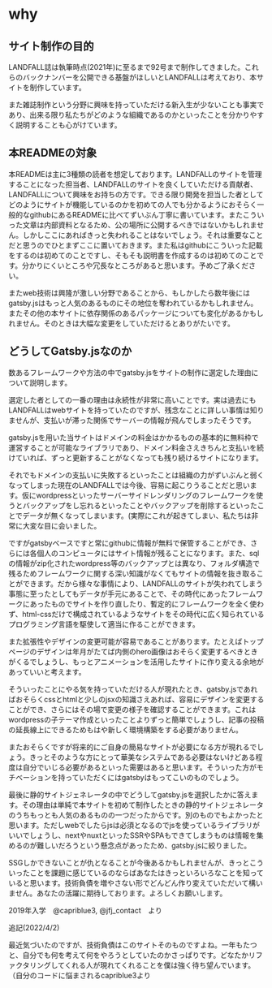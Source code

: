 # why

## サイト制作の目的

LANDFALL誌は執筆時点(2021年)に至るまで92号まで制作してきました。これらのバックナンバーを公開できる基盤がほしいとLANDFALLは考えており、本サイトを制作しています。

また雑誌制作という分野に興味を持っていただける新入生が少ないことも事実であり、出来る限り私たちがどのような組織であるのかといったことを分かりやすく説明することも心がけています。

## 本READMEの対象

本READMEは主に3種類の読者を想定しております。LANDFALLのサイトを管理することになった担当者、LANDFALLのサイトを良くしていただける貢献者、LANDFALLについて興味をお持ちの方です。できる限り開発を担当した者としてどのようにサイトが機能しているのかを初めての人でも分かるようにおそらく一般的なgithubにあるREADMEに比べてずいぶん丁寧に書いています。またこういった文章は内部資料となるため、公の場所に公開するべきではないかもしれません。しかしここにあればきっと失われることはないでしょう。それは重要なことだと思うのでひとまずここに置いておきます。また私はgithubにこういった記載をするのは初めてのことですし、そもそも説明書を作成するのは初めてのことです。分かりにくいところや冗長なところがあると思います。予めご了承ください。

またweb技術は興隆が激しい分野であることから、もしかしたら数年後にはgatsby.jsはもっと人気のあるものにその地位を奪われているかもしれません。またその他の本サイトに依存関係のあるパッケージについても変化があるかもしれません。そのときは大幅な変更をしていただけるとありがたいです。

## どうしてGatsby.jsなのか

数あるフレームワークや方法の中でgatsby.jsをサイトの制作に選定した理由について説明します。

選定した者としての一番の理由は永続性が非常に高いことです。実は過去にもLANDFALLはwebサイトを持っていたのですが、残念なことに詳しい事情は知りませんが、支払いが滞った関係でサーバーの情報が飛んでしまったそうです。

gatsby.jsを用いた当サイトはドメインの料金はかかるものの基本的に無料枠で運営することが可能なライブラリであり、ドメイン料金さえきちんと支払いを続けていれば、ずっと更新することがなくなっても残り続けるサイトになります。

それでもドメインの支払いに失敗するといったことは組織の力がずいぶんと弱くなってしまった現在のLANDFALLでは今後、容易に起こりうることだと思います。仮にwordpressといったサーバーサイドレンダリングのフレームワークを使うとバックアップをし忘れるといったことやバックアップを削除するといったことでデータが無くなってしまいます。(実際にこれが起きてしまい、私たちは非常に大変な目に会いました。

ですがgatsbyベースですと常にgithubに情報が無料で保管することができ、さらには各個人のコンピュータにはサイト情報が残ることになります。また、sqlの情報がzip化されたwordpress等のバックアップとは異なり、フォルダ構造で残るためフレームワークに関する深い知識がなくてもサイトの情報を抜き取ることができます。だから様々な事情により、LANDFALLのサイトが失われてしまう事態に至ったとしてもデータが手元にあることで、その時代にあったフレームワークにあったものでサイトを作り直したり、暫定的にフレームワークを全く使わず、html-cssだけで構成されているようなサイトをその時代に広く知られているプログラミング言語を駆使して適当に作ることができます。

また拡張性やデザインの変更可能が容易であることがあります。たとえばトップページのデザインは年月がたてば内側のhero画像はおそらく変更するべきときがくるでしょうし、もっとアニメーションを活用したサイトに作り変える余地があっていいと考えます。

そういったことにやる気を持っていただける人が現れたとき、gatsby.jsであればおそらくcssとhtmlと少しのjsxの知識さえあれば、容易にデザインを変更することができ、さらにはその場で変更の様子を確認することができます。これはwordpressの子テーマ作成といったことよりずっと簡単でしょうし、記事の投稿の延長線上にできるためもはや新しく環境構築をする必要がありません。

またおそらくですが将来的にご自身の簡易なサイトが必要になる方が現れるでしょう。きっとそのような方にとって華美なシステムである必要はないけどある程度は自分でいじる必要があるといった需要はあると思います。そういった方がモチベーションを持っていただくにはgatsbyはもってこいのものでしょう。

最後に静的サイトジェネレータの中でどうしてgatsby.jsを選択したかに答えます。その理由は単純で本サイトを初めて制作したときの静的サイトジェネレータのうちもっとも人気のあるものの一つだったからです。別のものでもよかったと思います。ただしwebでしたらjsは必須となるのでjsを使っているライブラリがいいでしょうし、nextやnuxtといったSSRやSPAもできてしまうものは情報を集めるのが難しいだろうという懸念点があったため、gatsby.jsに絞りました。

SSGしかできないことが仇となることが今後あるかもしれませんが、きっとこういったことを課題に感じているのならばあなたはきっといろいろなことを知っていると思います。技術負債を増やさない形でどんどん作り変えていただいて構いません。あなたの活躍に期待しております。よろしくお願いします。

2019年入学　@capriblue3, @jfj_contact　より

追記(2022/4/2)

最近気づいたのですが、技術負債はこのサイトそのものですよね。一年もたつと、自分でも何を考えて何をやろうとしていたのかさっぱりです。どなたかリファクタリングしてくれる人が現れてくれることを僕は強く待ち望んでいます。（自分のコードに悩まされるcapriblue3より
